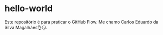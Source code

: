 # hello-world
Este repositório é para praticar o GitHub Flow.
Me chamo Carlos Eduardo da Silva Magalhães👌:smirk:.
